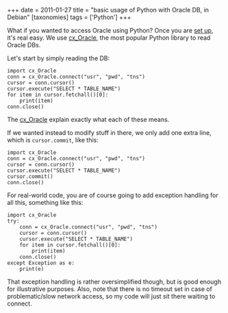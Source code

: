 +++
date = 2011-01-27
title = "basic usage of Python with Oracle DB, in Debian"
[taxonomies]
tags = ['Python']
+++

What if you wanted to access Oracle using Python? Once you are [set up],
it's real easy. We use [cx_Oracle], the most popular Python library to
read Oracle DBs.

Let's start by simply reading the DB:

``` {.sourceCode .python}
import cx_Oracle
conn = cx_Oracle.connect("usr", "pwd", "tns")
cursor = conn.cursor()
cursor.execute("SELECT * TABLE_NAME")
for item in cursor.fetchall()[0]:
    print(item)
conn.close()
```

The [cx_Oracle] explain exactly what each of these means.

If we wanted instead to modify stuff in there, we only add one extra
line, which is `cursor.commit`, like this:

``` {.sourceCode .python}
import cx_Oracle
conn = cx_Oracle.connect("usr", "pwd", "tns")
cursor = conn.cursor()
cursor.execute("SELECT * TABLE_NAME")
cursor.commit()
conn.close()
```

For real-world code, you are of course going to add exception handling
for all this, something like this:

``` {.sourceCode .python}
import cx_Oracle
try:
    conn = cx_Oracle.connect("usr", "pwd", "tns")
    cursor = conn.cursor()
    cursor.execute("SELECT * TABLE_NAME")
    for item in cursor.fetchall()[0]:
        print(item)
    conn.close()
except Exception as e:
    print(e)
```

That exception handling is rather oversimplified though, but is good
enough for illustrative purposes. Also, note that there is no timeout
set in case of problematic/slow network access, so my code will just sit
there waiting to connect.

  [set up]: @/accessing-oracle-db-using-python-in-debian.md
  [cx_Oracle]: http://cx-oracle.sourceforge.net/html/index.html
